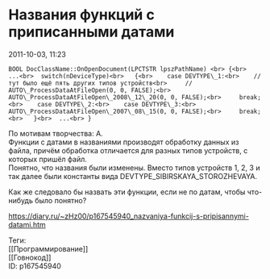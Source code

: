 Названия функций с приписанными датами
=======================================

   
 2011-10-03, 11:23   
  
```
BOOL DocClassName::OnOpenDocument(LPCTSTR lpszPathName) <br> {<br>  ...<br>  switch(nDeviceType)<br>   {<br>    case DEVTYPE\_1:<br>    // тут было ещё пять других типов устройств<br>     // AUTO\_ProcessDataAtFileOpen(0, 0, FALSE);<br>     AUTO\_ProcessDataAtFileOpen\_2008\_12\_20(0, 0, FALSE);<br>     break;<br>    case DEVTYPE\_2:<br>    case DEVTYPE\_3:<br>     AUTO\_ProcessDataAtFileOpen\_2007\_08\_15(0, 0, FALSE);<br>     break;<br>   }<br>  ...<br> }
```
   
 По мотивам творчества: А.   
 Функции с датами в названиями производят обработку данных из файла, причём обработка отличается для разных типов устройств, с которых пришёл файл.   
 Понятно, что названия были изменены. Вместо типов устройств 1, 2, 3 и так далее были константы вида DEVTYPE\_SIBIRSKAYA\_STOROZHEVAYA.   
   
 Как же следовало бы назвать эти функции, если не по датам, чтобы что-нибудь было понятно?   
    
 <https://diary.ru/~zHz00/p167545940_nazvaniya-funkcij-s-pripisannymi-datami.htm>   
   
 Теги:   
 [[Программирование]]   
 [[Говнокод]]   
 ID: p167545940